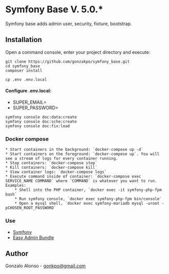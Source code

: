 # Symfony Base V. 5.0.*

Symfony base adds admin user, security, fixture, bootstrap.

## Installation

Open a command console, enter your project directory and execute:

```console
git clone https://github.com/gonzakpo/symfony_base.git
cd symfony_base
composer install
```

```console
cp .env .env.local
```

#### Configure .env.local:
- SUPER_EMAIL=
- SUPER_PASSWORD=

```console
symfony console doc:data:create
symfony console doc:sche:create
symfony console doc:fix:load
```
### Docker compose

    * Start containers in the background: `docker-compose up -d`
    * Start containers on the foreground: `docker-compose up`. You will see a stream of logs for every container running.
    * Stop containers: `docker-compose stop`
    * Kill containers: `docker-compose kill`
    * View container logs: `docker-compose logs`
    * Execute command inside of container: `docker-compose exec SERVICE_NAME COMMAND` where `COMMAND` is whatever you want to run. Examples:
        * Shell into the PHP container, `docker exec -it symfony-php-fpm bash`
        * Run symfony console, `docker exec symfony-php-fpm bin/console`
        * Open a mysql shell, `docker exec symfony-mariadb mysql -uroot -pCHOSEN_ROOT_PASSWORD`

### Use
- [Symfony](https://symfony.com)
- [Easy Admin Bundle](https://symfony.com/doc/master/bundles/EasyAdminBundle/index.html)

## Author
Gonzalo Alonso - gonkpo@gmail.com
